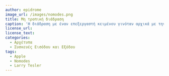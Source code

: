 ```yaml
---
author: epidrome
image_url: /images/nomodes.png
title: Μη τροπική διάδραση 
caption: 'Η διάδραση με έναν επεξεργαστή κειμένου γινόταν αρχικά με την επιλογή κατάστασης λειτουργίας όπως είναι η εισαγωγή κειμένου και οι εντολές αναζήτησης και αποθήκευσης. Ο τρόπος αυτός αν και παραμένει αποδεκτός από τους προχωρημένους χρήστες, ήταν ένα εμπόδιο για τους αρχάριους που οδήγησε τον Larry Tesler να το βάλει στην πινακίδα του αυτοκινήτου του καθώς και στην ονομασία της προσωπικής ιστοσελίδας του.' 
license_url: 
license_text: 
categories:
  - Αρχέτυπα
  - Συσκευές Εισόδου και Εξόδου 
tags:
  - Apple
  - Nomodes 
  - Larry Tesler 
---
```

